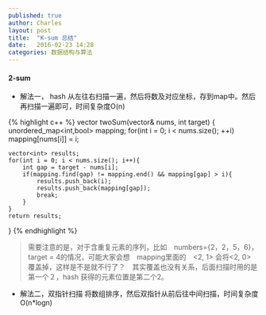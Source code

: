 ```yaml
---
published: true
author: Charles
layout: post
title:  "K-sum 总结"
date:   2016-02-23 14:28
categories: 数据结构与算法
---
```


#### 2-sum
- 解法一， hash
从左往右扫描一遍，然后将数及对应坐标，存到map中。然后再扫描一遍即可，时间复杂度O(n)

{% highlight c++ %}
vector<int> twoSum(vector<int>& nums, int target) {
    unordered_map<int,bool> mapping;
    for(int i = 0; i < nums.size(); ++i)
        mapping[nums[i]] = i;
    
    vector<int> results;
    for(int i = 0; i < nums.size(); i++){
        int gap = target - nums[i];
        if(mapping.find(gap) != mapping.end() && mapping[gap] > i){
            results.push_back(i);
            results.push_back(mapping[gap]);
            break;
        }
    }
    return results;
}
{% endhighlight %}

> 需要注意的是，对于含重复元素的序列，比如　numbers={2，2，5，6}，target = 4的情况，可能大家会想　mapping里面的　<2, 1> 会将<2, 0> 覆盖掉，这样是不是就不行了？　其实覆盖也没有关系，后面扫描时用的是第一个２，hash 获得的元素位置是第二个2。

- 解法二，双指针扫描
将数组排序，然后双指针从前后往中间扫描，时间复杂度O(n*logn)
